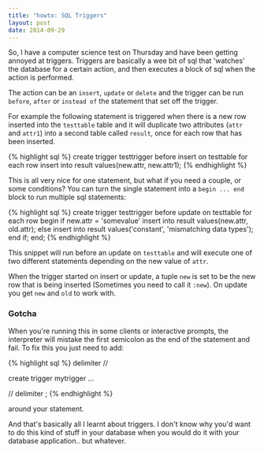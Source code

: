 ```yaml
---
title: "howto: SQL Triggers"
layout: post
date: 2014-09-29
---
```


So, I have a computer science test on Thursday and have been getting annoyed at triggers. Triggers are basically a wee bit of sql that 'watches' the database for a certain action, and then executes a block of sql when the action is performed.

The action can be an `insert`, `update` or `delete` and the trigger can be run `before`, `after` or `instead of` the statement that set off the trigger.

For example the following statement is triggered when there is a new row inserted into the `testtable` table and it will duplicate two attributes (`attr` and `attr1`) into a second table called `result`, once for each row that has been inserted.

{% highlight sql %}
create trigger testtrigger
  before insert on testtable
  for each row
    insert into result values(new.attr, new.attr1);
{% endhighlight %}

This is all very nice for one statement, but what if you need a couple, or some conditions? You can turn the single statement into a `begin ... end` block to run multiple sql statements:

{% highlight sql %}
create trigger testtrigger
  before update on testtable
  for each row
    begin
      if new.attr = 'somevalue'
        insert into result values(new.attr, old.attr);
      else
        insert into result values('constant', 'mismatching data types');
      end if;
    end;
{% endhighlight %}

This snippet will run before an update on `testtable` and will execute one of two different statements depending on the new value of `attr`.

When the trigger started on insert or update, a tuple `new` is set to be the new row that is being inserted (Sometimes you need to call it `:new`). On update you get `new` and `old` to work with.

### Gotcha

When you're running this in some clients or interactive prompts, the interpreter will mistake the first semicolon as the end of the statement and fail. To fix this you just need to add:

{% highlight sql %}
delimiter //

create trigger mytrigger ...

//
delimiter ;
{% endhighlight %}

around your statement.

And that's basically all I learnt about triggers. I don't know why you'd want to do this kind of stuff in your database when you would do it with your database application.. but whatever.